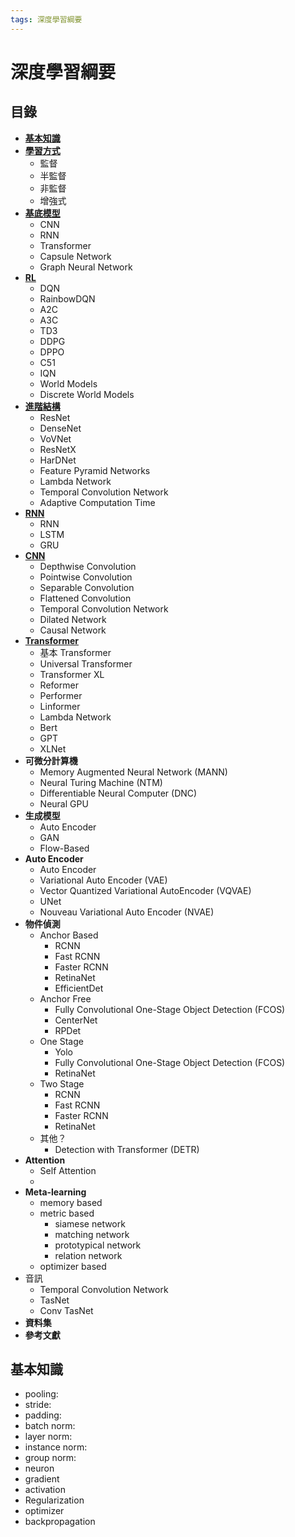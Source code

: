 ```yaml
---
tags: 深度學習綱要
---
```

# 深度學習綱要
## 目錄
* **[基本知識](#基本知識)**
* **[學習方式](https://hackmd.io/V3lYpeuKSy6PVp5kygoEBg)**
    * 監督
    * 半監督
    * 非監督
    * 增強式
* **[基底模型](https://hackmd.io/DVk6IspcR8-kG_v_sIJknw)**
    * CNN
    * RNN
    * Transformer
    * Capsule Network 
    * Graph Neural Network
* **[RL](https://hackmd.io/yMzYrTljSTC-fY8i3Lhfgw)**
    * DQN
    * RainbowDQN
    * A2C
    * A3C
    * TD3
    * DDPG
    * DPPO
    * C51
    * IQN
    * World Models
    * Discrete World Models
* **[進階結構](https://hackmd.io/h_nqLIMSSbS8S4Fd3EbX4A)**
    * ResNet
    * DenseNet
    * VoVNet
    * ResNetX
    * HarDNet
    * Feature Pyramid Networks
    * Lambda Network
    * Temporal Convolution Network
    * Adaptive Computation Time
* **[RNN](https://hackmd.io/sAwmoeA-RhmJckX9mJmEtA)**
    * RNN
    * LSTM
    * GRU
* **[CNN](https://hackmd.io/MMgw7KGRQsC-bUME87WiCw)**
    * Depthwise Convolution
    * Pointwise Convolution
    * Separable Convolution
    * Flattened Convolution
    * Temporal Convolution Network
    * Dilated Network
    * Causal Network
* **[Transformer](https://hackmd.io/vbDaWfajRyeJOobqLRD10w)**
    * 基本 Transformer
    * Universal Transformer
    * Transformer XL
    * Reformer
    * Performer
    * Linformer
    * Lambda Network
    * Bert
    * GPT
    * XLNet
* **可微分計算機**
    * Memory Augmented Neural Network (MANN)
    * Neural Turing Machine (NTM)
    * Differentiable Neural Computer (DNC)
    * Neural GPU
* **生成模型**
    * Auto Encoder
    * GAN
    * Flow-Based
* **Auto Encoder**
    * Auto Encoder
    * Variational Auto Encoder (VAE)
    * Vector Quantized Variational AutoEncoder (VQVAE)
    * UNet
    * Nouveau Variational Auto Encoder (NVAE)
* **物件偵測**
    * Anchor Based
        * RCNN
        * Fast RCNN
        * Faster RCNN
        * RetinaNet
        * EfficientDet
    * Anchor Free
        * Fully Convolutional One-Stage Object Detection (FCOS)
        * CenterNet
        * RPDet
    * One Stage
        * Yolo
        * Fully Convolutional One-Stage Object Detection (FCOS)
        * RetinaNet
    * Two Stage
        * RCNN
        * Fast RCNN
        * Faster RCNN
        * RetinaNet
    * 其他？
        * Detection with Transformer (DETR) 
* **Attention**
    * Self Attention
    * 
* **Meta-learning**
    * memory based
    * metric based
        * siamese network
        * matching network
        * prototypical network
        * relation network
    * optimizer based
* 音訊
    * Temporal Convolution Network
    * TasNet
    * Conv TasNet
* **資料集**
* **參考文獻**
## 基本知識
* pooling:
* stride:
* padding:
* batch norm:
* layer norm:
* instance norm:
* group norm:
* neuron
* gradient
* activation
* Regularization
* optimizer
* backpropagation